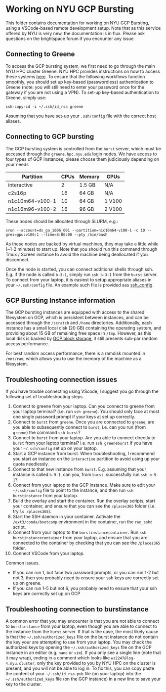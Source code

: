 # Working on NYU GCP Bursting

This folder contains documentation for working on NYU GCP Bursting, using a VSCode-based remote development setup.
Note that as this service offered by NYU is very new, the documentation is in flux.
Please ask questions on the brightspace forum if you encounter any issue.


## Connecting to Greene

To access the GCP bursting system, we first need to go through the main NYU HPC cluster Greene.
NYU HPC provides instructions on how to access these systems [here](https://sites.google.com/a/nyu.edu/nyu-hpc/documentation/hpc-access).
To ensure that the following workflows function smoothly, you should set up key-based (passwordless)
authentication to Greene (note: you will still need to enter your password once for the gateway if you
are not using a VPN).
To set-up key-based authentication to Greene, simply use:
```{bash}
ssh-copy-id -i ~/.ssh/id_rsa greene
```
Assuming that you have set-up your `.ssh/config` file with the correct host aliases.


## Connecting to GCP bursting

The GCP bursting system is controlled from the `burst` server, which must be accessed through the `greene.hpc.nyu.edu`
login nodes.
We have access to four types of GCP instances, please choose them judiciously depending on your needs

| Partition       | CPUs | Memory   | GPUs   |
|-----------------|------|----------|--------|
| interactive     |    2 |  1.5 GB  | N/A    |
| c2s16p          |   16 |  64 GB   | N/A    |
| n1c10m64-v100-1 |   10 |  64 GB   | 1 V100 |
| n1c16m96-v100-2 |   16 |  96 GB   | 2 V100 |

These nodes should be allocated through SLURM, e.g.:
```{bash}
srun --account=ds_ga_1006_001 --partition=n1c10m64-v100-1 -c 10 --gres=gpu:v100:1 --time=8:00:00 --pty /bin/bash
```
As these nodes are backed by virtual machines, they may take a little while (~1-2 minutes) to start up.
Note that you should run this command through Tmux / Screen instance to avoid the machine being
deallocated if you disconnect.

Once the node is started, you can connect additional shells through ssh.
E.g. if the node is called `b-3-1`, simply run `ssh b-3-1` from the `burst` server.
To connect from your laptop, it is easiest to setup appropriate aliases in your `~/.ssh/config` file.
An example such file is provided ass [ssh_config](../lecture2/examples/ssh_config).


## GCP Bursting Instance information

The GCP bursting instances are equipped with access to the shared filesystem on GCP, which is persistent
between instances, and can be accessed through the `/scratch` and `/home` directories.
Additionally, each instance has a small local disk (20 GB) containing the operating system, and providing
about 15 GB of remaining free space in `/tmp`.
However, as this local disk is backed by [GCP block storage](https://cloud.google.com/persistent-disk),
it still presents sub-par random access performance.

For best random access performance, there is a ramdisk mounted in `/mnt/ram`, which allows you to use
the memory of the machine as a filesystem.

## Troubleshooting connection issues

If you have trouble connecting using VScode, I suggest you go through the following set of troubleshooting steps.

1. Connect to greene from your laptop. Can you connect to greene from your laptop terminal? (i.e. run `ssh greene`).
   You should only face at most one single password prompt if your keys at set up correctly.
2. Connect to `burst` from `greene`. Once you are connected to `greene`, are you able to subsequently connect to `burst`,
   i.e. can you run (from `greene`) the command `ssh burst`?
3. Connect to `burst` from your laptop. Are you able to connect directly to `burst` from your laptop terminal?
   i.e. run `ssh greeneburst` if you have your `~/.ssh/config` set up on your laptop.
4. Start a GCP instance from burst. When troubleshooting, I recommend you start an instance on the `interactive` partition
   to avoid using up your quota needlessly.
5. Connect to that new instance from `burst`. E.g. assuming that your instance is called `b-9-1`, can you, from `burst`,
   successfully run `ssh b-9-1`?
6. Connect from your laptop to the GCP instance. Make sure to edit your `~/.ssh/config` file to point to the instance,
   and then run `ssh burstinstance` from your laptop.
7. Build the overlay and start the container. Run the overlay scripts, start your container, and ensure that you can
   see the `/places365` folder (i.e. try `ls /places365`).
8. Start the SSH daemon in your container. Activate the `/ext3/conda/bootcamp` environment in the container,
   run the `run_sshd` script.
9. Connect from your laptop to the `burstinstancecontainer`. Run `ssh burstinstancecontainer` from your laptop,
   and ensure that you are connected to the container by checking that you can see the `/places365` folder.
10. Connect VSCode from your laptop.

Common issues.
- If you can run 1, but face two password prompts, or you can run 1-2 but not 3, then you probably need to ensure
  your ssh keys are correctly set up on greene.
- If you can run 1-5 but not 6, you probably need to ensure that your ssh keys are correctly set up on GCP

## Troubleshooting connection to burstinstance

A common error that you may encounter is that you are not able to connect to `burstinstance` from your laptop,
even though you are able to connect to the instance from the `burst` server.
If that is the case, the most likely cause is that the `~/.ssh/authorized_keys` file on the burst instance do
not contain the key your are attempting to use from your laptop.
You may check the authorized keys by opening the `~/.ssh/authorized_keys` file on the GCP instance in an editor
(e.g. `nano` or `vim`).
If you only see a single line (note that it may wrap), ending in a comment which looks like `wz2247@log-4.nyu.cluster`,
only the key provided to you by NYU HPC on the cluster is present, and you will not be able to log in.
To fix this, you can copy paste the content of your `~/.ssh/id_rsa.pub` file (on your laptop) into the `~/.ssh/authorized_keys`
file (on the GCP instance) in a new line to save your key to the cluster.
